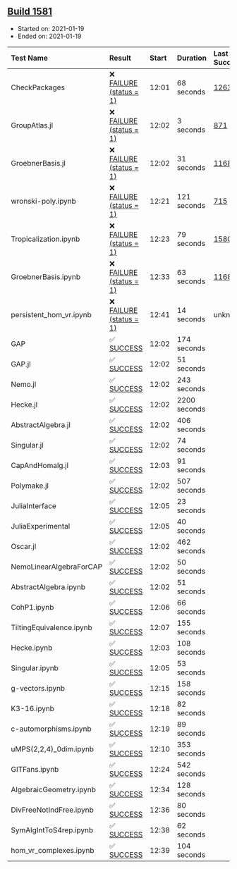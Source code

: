## [Build 1581](https://oscarci.mathematik.uni-kl.de/job/oscar-stable/1581/)

* Started on: 2021-01-19
* Ended on: 2021-01-19

| Test Name    | Result | Start | Duration | Last Success | First Failure |
|:-------------|:-------|:------|:---------|:-------------|:--------------|
| CheckPackages | ❌ [FAILURE (status = 1)](https://oscarci.mathematik.uni-kl.de/job/oscar-stable/1581/artifact/logs/build-1581/CheckPackages.log) | 12:01 | 68 seconds | [1263](https://oscarci.mathematik.uni-kl.de/job/oscar-stable/1263/) | [1264](https://oscarci.mathematik.uni-kl.de/job/oscar-stable/1264/) |
| GroupAtlas.jl | ❌ [FAILURE (status = 1)](https://oscarci.mathematik.uni-kl.de/job/oscar-stable/1581/artifact/logs/build-1581/GroupAtlas.jl.log) | 12:02 | 3 seconds | [871](https://oscarci.mathematik.uni-kl.de/job/oscar-stable/871/) | [872](https://oscarci.mathematik.uni-kl.de/job/oscar-stable/872/) |
| GroebnerBasis.jl | ❌ [FAILURE (status = 1)](https://oscarci.mathematik.uni-kl.de/job/oscar-stable/1581/artifact/logs/build-1581/GroebnerBasis.jl.log) | 12:02 | 31 seconds | [1168](https://oscarci.mathematik.uni-kl.de/job/oscar-stable/1168/) | [1169](https://oscarci.mathematik.uni-kl.de/job/oscar-stable/1169/) |
| wronski-poly.ipynb | ❌ [FAILURE (status = 1)](https://oscarci.mathematik.uni-kl.de/job/oscar-stable/1581/artifact/logs/build-1581/wronski-poly.ipynb.log) | 12:21 | 121 seconds | [715](https://oscarci.mathematik.uni-kl.de/job/oscar-stable/715/) | [716](https://oscarci.mathematik.uni-kl.de/job/oscar-stable/716/) |
| Tropicalization.ipynb | ❌ [FAILURE (status = 1)](https://oscarci.mathematik.uni-kl.de/job/oscar-stable/1581/artifact/logs/build-1581/Tropicalization.ipynb.log) | 12:23 | 79 seconds | [1580](https://oscarci.mathematik.uni-kl.de/job/oscar-stable/1580/) | [1581](https://oscarci.mathematik.uni-kl.de/job/oscar-stable/1581/) |
| GroebnerBasis.ipynb | ❌ [FAILURE (status = 1)](https://oscarci.mathematik.uni-kl.de/job/oscar-stable/1581/artifact/logs/build-1581/GroebnerBasis.ipynb.log) | 12:33 | 63 seconds | [1168](https://oscarci.mathematik.uni-kl.de/job/oscar-stable/1168/) | [1169](https://oscarci.mathematik.uni-kl.de/job/oscar-stable/1169/) |
| persistent_hom_vr.ipynb | ❌ [FAILURE (status = 1)](https://oscarci.mathematik.uni-kl.de/job/oscar-stable/1581/artifact/logs/build-1581/persistent_hom_vr.ipynb.log) | 12:41 | 14 seconds | unknown | unknown |
| GAP | ✅ [SUCCESS](https://oscarci.mathematik.uni-kl.de/job/oscar-stable/1581/artifact/logs/build-1581/GAP.log) | 12:02 | 174 seconds |  |  |
| GAP.jl | ✅ [SUCCESS](https://oscarci.mathematik.uni-kl.de/job/oscar-stable/1581/artifact/logs/build-1581/GAP.jl.log) | 12:02 | 51 seconds |  |  |
| Nemo.jl | ✅ [SUCCESS](https://oscarci.mathematik.uni-kl.de/job/oscar-stable/1581/artifact/logs/build-1581/Nemo.jl.log) | 12:02 | 243 seconds |  |  |
| Hecke.jl | ✅ [SUCCESS](https://oscarci.mathematik.uni-kl.de/job/oscar-stable/1581/artifact/logs/build-1581/Hecke.jl.log) | 12:02 | 2200 seconds |  |  |
| AbstractAlgebra.jl | ✅ [SUCCESS](https://oscarci.mathematik.uni-kl.de/job/oscar-stable/1581/artifact/logs/build-1581/AbstractAlgebra.jl.log) | 12:02 | 406 seconds |  |  |
| Singular.jl | ✅ [SUCCESS](https://oscarci.mathematik.uni-kl.de/job/oscar-stable/1581/artifact/logs/build-1581/Singular.jl.log) | 12:02 | 74 seconds |  |  |
| CapAndHomalg.jl | ✅ [SUCCESS](https://oscarci.mathematik.uni-kl.de/job/oscar-stable/1581/artifact/logs/build-1581/CapAndHomalg.jl.log) | 12:03 | 91 seconds |  |  |
| Polymake.jl | ✅ [SUCCESS](https://oscarci.mathematik.uni-kl.de/job/oscar-stable/1581/artifact/logs/build-1581/Polymake.jl.log) | 12:02 | 507 seconds |  |  |
| JuliaInterface | ✅ [SUCCESS](https://oscarci.mathematik.uni-kl.de/job/oscar-stable/1581/artifact/logs/build-1581/JuliaInterface.log) | 12:05 | 23 seconds |  |  |
| JuliaExperimental | ✅ [SUCCESS](https://oscarci.mathematik.uni-kl.de/job/oscar-stable/1581/artifact/logs/build-1581/JuliaExperimental.log) | 12:05 | 40 seconds |  |  |
| Oscar.jl | ✅ [SUCCESS](https://oscarci.mathematik.uni-kl.de/job/oscar-stable/1581/artifact/logs/build-1581/Oscar.jl.log) | 12:02 | 462 seconds |  |  |
| NemoLinearAlgebraForCAP | ✅ [SUCCESS](https://oscarci.mathematik.uni-kl.de/job/oscar-stable/1581/artifact/logs/build-1581/NemoLinearAlgebraForCAP.log) | 12:02 | 50 seconds |  |  |
| AbstractAlgebra.ipynb | ✅ [SUCCESS](https://oscarci.mathematik.uni-kl.de/job/oscar-stable/1581/artifact/logs/build-1581/AbstractAlgebra.ipynb.log) | 12:02 | 51 seconds |  |  |
| CohP1.ipynb | ✅ [SUCCESS](https://oscarci.mathematik.uni-kl.de/job/oscar-stable/1581/artifact/logs/build-1581/CohP1.ipynb.log) | 12:06 | 66 seconds |  |  |
| TiltingEquivalence.ipynb | ✅ [SUCCESS](https://oscarci.mathematik.uni-kl.de/job/oscar-stable/1581/artifact/logs/build-1581/TiltingEquivalence.ipynb.log) | 12:07 | 155 seconds |  |  |
| Hecke.ipynb | ✅ [SUCCESS](https://oscarci.mathematik.uni-kl.de/job/oscar-stable/1581/artifact/logs/build-1581/Hecke.ipynb.log) | 12:03 | 108 seconds |  |  |
| Singular.ipynb | ✅ [SUCCESS](https://oscarci.mathematik.uni-kl.de/job/oscar-stable/1581/artifact/logs/build-1581/Singular.ipynb.log) | 12:05 | 53 seconds |  |  |
| g-vectors.ipynb | ✅ [SUCCESS](https://oscarci.mathematik.uni-kl.de/job/oscar-stable/1581/artifact/logs/build-1581/g-vectors.ipynb.log) | 12:15 | 158 seconds |  |  |
| K3-16.ipynb | ✅ [SUCCESS](https://oscarci.mathematik.uni-kl.de/job/oscar-stable/1581/artifact/logs/build-1581/K3-16.ipynb.log) | 12:18 | 82 seconds |  |  |
| c-automorphisms.ipynb | ✅ [SUCCESS](https://oscarci.mathematik.uni-kl.de/job/oscar-stable/1581/artifact/logs/build-1581/c-automorphisms.ipynb.log) | 12:19 | 89 seconds |  |  |
| uMPS(2,2,4)_0dim.ipynb | ✅ [SUCCESS](https://oscarci.mathematik.uni-kl.de/job/oscar-stable/1581/artifact/logs/build-1581/uMPS-2-2-4-_0dim.ipynb.log) | 12:10 | 353 seconds |  |  |
| GITFans.ipynb | ✅ [SUCCESS](https://oscarci.mathematik.uni-kl.de/job/oscar-stable/1581/artifact/logs/build-1581/GITFans.ipynb.log) | 12:24 | 542 seconds |  |  |
| AlgebraicGeometry.ipynb | ✅ [SUCCESS](https://oscarci.mathematik.uni-kl.de/job/oscar-stable/1581/artifact/logs/build-1581/AlgebraicGeometry.ipynb.log) | 12:34 | 128 seconds |  |  |
| DivFreeNotIndFree.ipynb | ✅ [SUCCESS](https://oscarci.mathematik.uni-kl.de/job/oscar-stable/1581/artifact/logs/build-1581/DivFreeNotIndFree.ipynb.log) | 12:36 | 80 seconds |  |  |
| SymAlgIntToS4rep.ipynb | ✅ [SUCCESS](https://oscarci.mathematik.uni-kl.de/job/oscar-stable/1581/artifact/logs/build-1581/SymAlgIntToS4rep.ipynb.log) | 12:38 | 62 seconds |  |  |
| hom_vr_complexes.ipynb | ✅ [SUCCESS](https://oscarci.mathematik.uni-kl.de/job/oscar-stable/1581/artifact/logs/build-1581/hom_vr_complexes.ipynb.log) | 12:39 | 104 seconds |  |  |
